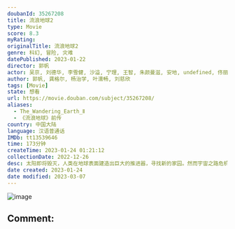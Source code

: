 ```yaml
---
doubanId: 35267208
title: 流浪地球2
type: Movie
score: 8.3
myRating: 
originalTitle: 流浪地球2
genre: 科幻, 冒险, 灾难
datePublished: 2023-01-22
director: 郭帆
actor: 吴京, 刘德华, 李雪健, 沙溢, 宁理, 王智, 朱颜曼滋, 安地, undefined, 佟丽娅, 瓦蒂利·马卡里切夫, 张衣, 卡瓦瓦·卡迪奇, 克拉拉, 叶展飞, 托尼·尼科尔森, 胡先煦, 霍青, 国义骞, 李路琦, 吴恩璇, 王红卫, 孔大山, 徐建, 严华, 郜昂, 丁燕来, 张涛, 向进, 刘寅, 王磊, 王一通, 杨洪涛, 赵叶索
author: 郭帆, 龚格尔, 杨治学, 叶濡畅, 刘慈欣
tags: [Movie]
state: 想看
url: https://movie.douban.com/subject/35267208/
aliases:
  - The_Wandering_Earth_Ⅱ
  - 《流浪地球》前传
country: 中国大陆
language: 汉语普通话
IMDb: tt13539646
time: 173分钟
createTime: 2023-01-24 01:21:12
collectionDate: 2022-12-26
desc: 太阳即将毁灭，人类在地球表面建造出巨大的推进器，寻找新的家园。然而宇宙之路危机四伏，为了拯救地球，流浪地球时代的年轻人再次挺身而出，展开争分夺秒的生死之战。
date created: 2023-01-24
date modified: 2023-03-07
---
```


![image](p2885944827.jpg)

Comment:
---
